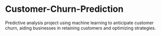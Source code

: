 # Customer-Churn-Prediction
Predictive analysis project using machine learning to anticipate customer churn, aiding businesses in retaining customers and optimizing strategies.
